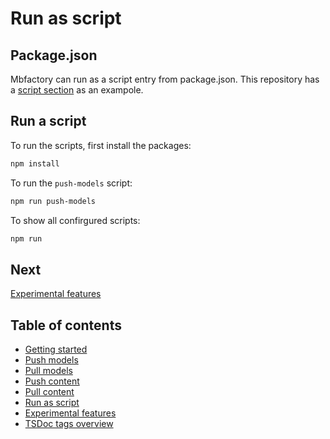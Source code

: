 # Run as script

## Package.json

Mbfactory can run as a script entry from package.json. This repository has a
[script section](../package.json) as an exampole.

## Run a script

To run the scripts, first install the packages:

```bash
npm install
```

To run the `push-models` script:

```bash
npm run push-models
```

To show all confirgured scripts:

```bash
npm run
```

## Next

[Experimental features](./experimental-features.md)

## Table of contents

- [Getting started](./getting-started.md)
- [Push models](./push-models.md)
- [Pull models](./pull-models.md)
- [Push content](./push-content.md)
- [Pull content](./pull-content.md)
- [Run as script](./run-as-script.md)
- [Experimental features](./experimental-features.md)
- [TSDoc tags overview](./tsdocs-tags-overview.md)
